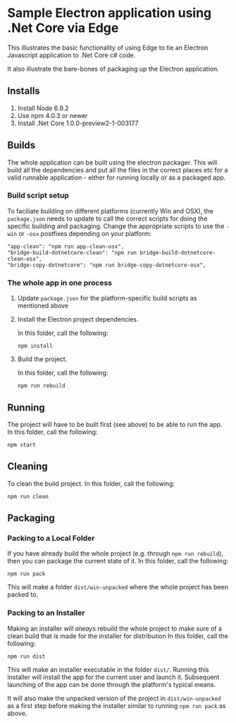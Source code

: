 # Sample Electron application using .Net Core via Edge

This illustrates the basic functionality of using Edge to tie an Electron Javascript application to .Net Core c# code.

It also illustrate the bare-bones of packaging up the Electron application.


## Installs
 1. Install Node 6.9.2
 2. Use npm 4.0.3 or newer
 3. Install .Net Core 1.0.0-preview2-1-003177

## Builds

The whole application can be built using the electron packager. This will build all the dependencies and put all the files in the correct places etc for a valid runnable application - either for running locally or as a packaged app.

### Build script setup

To faciliate building on different platforms (currently Win and OSX), the `package.json` needs to update to call the correct scripts for doing the specific building and packaging. Change the appropriate scripts to use the `-win` or `-osx` postfixes depending on your platform:

```
"app-clean": "npm run app-clean-osx",
"bridge-build-dotnetcore-clean": "npm run bridge-build-dotnetcore-clean-osx",
"bridge-copy-dotnetcore": "npm run bridge-copy-dotnetcore-osx",
```

### The whole app in one process

 1. Update `package.json` for the platform-specific build scripts as mentioned above
 
 2. Install the Electron project dependencies.
 
  	 In this folder, call the following:
    
  	 `npm install`

 3. Build the project.
 
	In this folder, call the following:
 
	`npm run rebuild`

## Running

The project will have to be built first (see above) to be able to run the app.
In this folder, call the following:

`npm start`

## Cleaning

To clean the build project.
In this folder, call the following:

`npm run clean`

## Packaging

### Packing to a Local Folder
If you have already build the whole project (e.g. through `npm run rebuild`), then you can package the current state of it.
In this folder, call the following:

`npm run pack`

This will make a folder `dist/win-unpacked` where the whole project has been packed to.

### Packing to an Installer
Making an installer will *always* rebuild the whole project to make sure of a clean build that is made for the installer for distribution
In this folder, call the following:

`npm run dist`

This will make an installer executable in the folder `dist/`.
Running this installer will install the app for the current user and launch it. Subsequent launching of the app can be done through the platform's typical means.

It will also make the unpacked version of the project in `dist/win-unpacked` as a first step before making the installer similar to running `npm run pack` as above.
